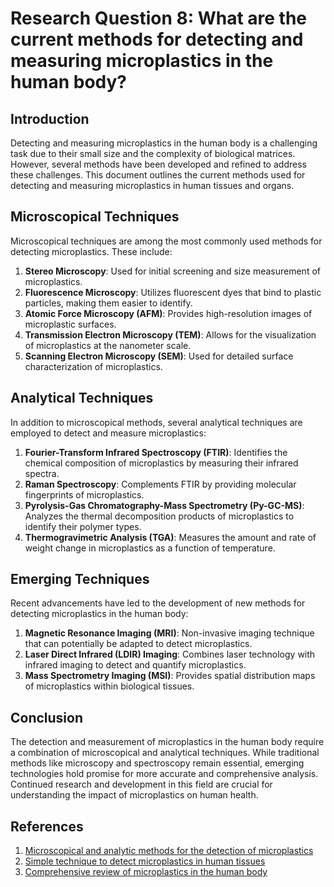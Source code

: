 # Research Question 8: What are the current methods for detecting and measuring microplastics in the human body?

## Introduction

Detecting and measuring microplastics in the human body is a challenging task due to their small size and the complexity of biological matrices. However, several methods have been developed and refined to address these challenges. This document outlines the current methods used for detecting and measuring microplastics in human tissues and organs.

## Microscopical Techniques

Microscopical techniques are among the most commonly used methods for detecting microplastics. These include:

1. **Stereo Microscopy**: Used for initial screening and size measurement of microplastics.
2. **Fluorescence Microscopy**: Utilizes fluorescent dyes that bind to plastic particles, making them easier to identify.
3. **Atomic Force Microscopy (AFM)**: Provides high-resolution images of microplastic surfaces.
4. **Transmission Electron Microscopy (TEM)**: Allows for the visualization of microplastics at the nanometer scale.
5. **Scanning Electron Microscopy (SEM)**: Used for detailed surface characterization of microplastics.

## Analytical Techniques

In addition to microscopical methods, several analytical techniques are employed to detect and measure microplastics:

1. **Fourier-Transform Infrared Spectroscopy (FTIR)**: Identifies the chemical composition of microplastics by measuring their infrared spectra.
2. **Raman Spectroscopy**: Complements FTIR by providing molecular fingerprints of microplastics.
3. **Pyrolysis-Gas Chromatography-Mass Spectrometry (Py-GC-MS)**: Analyzes the thermal decomposition products of microplastics to identify their polymer types.
4. **Thermogravimetric Analysis (TGA)**: Measures the amount and rate of weight change in microplastics as a function of temperature.

## Emerging Techniques

Recent advancements have led to the development of new methods for detecting microplastics in the human body:

1. **Magnetic Resonance Imaging (MRI)**: Non-invasive imaging technique that can potentially be adapted to detect microplastics.
2. **Laser Direct Infrared (LDIR) Imaging**: Combines laser technology with infrared imaging to detect and quantify microplastics.
3. **Mass Spectrometry Imaging (MSI)**: Provides spatial distribution maps of microplastics within biological tissues.

## Conclusion

The detection and measurement of microplastics in the human body require a combination of microscopical and analytical techniques. While traditional methods like microscopy and spectroscopy remain essential, emerging technologies hold promise for more accurate and comprehensive analysis. Continued research and development in this field are crucial for understanding the impact of microplastics on human health.

## References

1. [Microscopical and analytic methods for the detection of microplastics](https://www.ncbi.nlm.nih.gov/pmc/articles/PMC8915801/)
2. [Simple technique to detect microplastics in human tissues](https://www.newscientist.com/article/2251975-simple-technique-could-help-find-microplastics-inside-the-human-body/)
3. [Comprehensive review of microplastics in the human body](https://www.sciencedirect.com/science/article/pii/S0048969724043638)